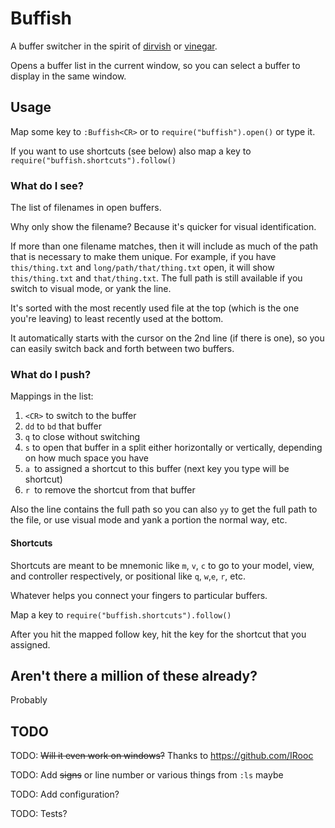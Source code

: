 # Buffish

A buffer switcher in the spirit of [dirvish](https://github.acom/justinmk/vim-dirvish) or
[vinegar](https://github.com/tpope/vim-vinegar).

Opens a buffer list in the current window, so you can select a buffer to
display in the same window.

## Usage

Map some key to `:Buffish<CR>` or to `require("buffish").open()`
or type it.

If you want to use shortcuts (see below) also map a key to
`require("buffish.shortcuts").follow()`

### What do I see?

The list of filenames in open buffers.

Why only show the filename? Because it's quicker for visual
identification.

If more than one filename matches, then it will include as much of the
path that is necessary to make them unique. For example, if you have
`this/thing.txt` and `long/path/that/thing.txt` open, it will show
`this/thing.txt` and `that/thing.txt`. The full path is still available
if you switch to visual mode, or yank the line.

It's sorted with the most recently used file at the top (which is the one you're leaving) to
least recently used at the bottom.

It automatically starts with the cursor on the 2nd line (if there is one),
so you can easily switch back and forth between two buffers.

### What do I push?

Mappings in the list:

1. `<CR>` to switch to the buffer
2. `dd` to `bd` that buffer
3. `q` to close without switching
4. `s` to open that buffer in a split either horizontally or vertically,
   depending on how much space you have
5. `a `to assigned a shortcut to this buffer (next key you type will be
   shortcut)
6. `r `to remove the shortcut from that buffer

Also the line contains the full path so you can also `yy` to get the
full path to the file, or use visual mode and yank a portion the normal
way, etc.

#### Shortcuts

Shortcuts are meant to be mnemonic like `m`, `v`, `c` to go to
your model, view, and controller respectively, or positional like `q`,
`w`,`e`, `r`, etc.

Whatever helps you connect your fingers to particular buffers.

Map a key to `require("buffish.shortcuts").follow()`

After you hit the mapped follow key, hit the key for the shortcut that you
assigned.

## Aren't there a million of these already?

Probably

## TODO

TODO: ~~Will it even work on windows?~~ Thanks to https://github.com/IRooc

TODO: Add ~~signs~~ or line number or various things from `:ls` maybe

TODO: Add configuration?

TODO: Tests?
